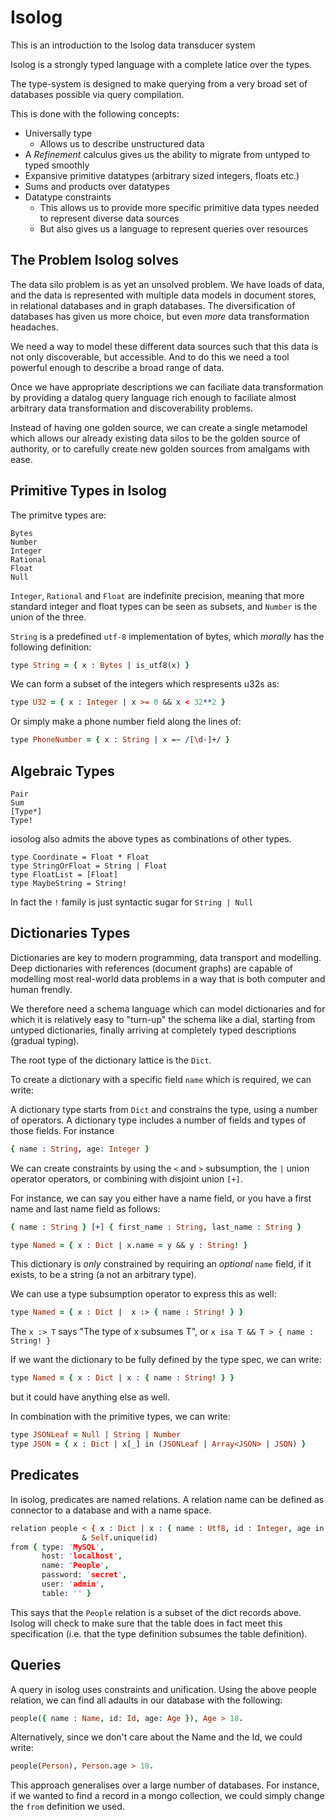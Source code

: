 # Isolog

This is an introduction to the Isolog data transducer system

Isolog is a strongly typed language with a complete latice over the
types.

The type-system is designed to make querying from a very broad set of
databases possible via query compilation.

This is done with the following concepts:

* Universally type
  - Allows us to describe unstructured data
* A *Refinement* calculus gives us the ability to migrate from untyped
  to typed smoothly
* Expansive primitive datatypes (arbitrary sized integers, floats etc.)
* Sums and products over datatypes
* Datatype constraints
  - This allows us to provide more specific primitive data types
    needed to represent diverse data sources
  - But also gives us a language to represent queries over resources

## The Problem Isolog solves

The data silo problem is as yet an unsolved problem. We have loads of
data, and the data is represented with multiple data models in
document stores, in relational databases and in graph databases. The
diversification of databases has given us more choice, but even *more*
data transformation headaches.

We need a way to model these different data sources such that this
data is not only discoverable, but accessible. And to do this we need
a tool powerful enough to describe a broad range of data.

Once we have appropriate descriptions we can faciliate data
transformation by providing a datalog query language rich enough to
faciliate almost arbitrary data transformation and discoverability
problems.

Instead of having one golden source, we can create a single metamodel
which allows our already existing data silos to be the golden source
of authority, or to carefully create new golden sources from amalgams
with ease.

## Primitive Types in Isolog

The primitve types are:

```
Bytes
Number
Integer
Rational
Float
Null
```

`Integer`, `Rational` and `Float` are indefinite precision, meaning
that more standard integer and float types can be seen as subsets, and
`Number` is the union of the three.

`String` is a predefined `utf-8` implementation of bytes, which
*morally* has the following definition:

```prolog
type String = { x : Bytes | is_utf8(x) }
```

We can form a subset of the integers which respresents u32s as:

```prolog
type U32 = { x : Integer | x >= 0 && x < 32**2 }
```

Or simply make a phone number field along the lines of:

```prolog
type PhoneNumber = { x : String | x =~ /[\d-]+/ }
```

## Algebraic Types

```
Pair
Sum
[Type*]
Type!
```

iosolog also admits the above types as combinations of other
types.

```
type Coordinate = Float * Float
type StringOrFloat = String | Float
type FloatList = [Float]
type MaybeString = String!
```

In fact the `!` family is just syntactic sugar for `String | Null`

## Dictionaries Types

Dictionaries are key to modern programming, data transport and
modelling. Deep dictionaries with references (document graphs) are
capable of modelling most real-world data problems in a way that is
both computer and human frendly.

We therefore need a schema language which can model dictionaries and
for which it is relatively easy to "turn-up" the schema like a dial,
starting from untyped dictionaries, finally arriving at completely
typed descriptions (gradual typing).

The root type of the dictionary lattice is the `Dict`.

To create a dictionary with a specific field `name` which is required,
we can write:

A dictionary type starts from `Dict` and constrains the type, using a
number of operators. A dictionary type includes a number of fields and
types of those fields. For instance

```prolog
{ name : String, age: Integer }
```

We can create constraints by using the `<` and `>` subsumption, the
`|` union operator operators, or combining with disjoint union `[+]`.

For instance, we can say you either have a name field, or you have a
first name and last name field as follows:

```prolog
{ name : String } [+] { first_name : String, last_name : String }
```

```prolog
type Named = { x : Dict | x.name = y && y : String! }
```

This dictionary is *only* constrained by requiring an *optional*
`name` field, if it exists, to be a string (a not an arbitrary
type).

We can use a type subsumption operator to express this as well:

```prolog
type Named = { x : Dict |  x :> { name : String! } }
```

The `x :> T` says "The type of x subsumes T", or `x isa T && T > { name : String! }`

If we want the dictionary to be fully defined by the type spec, we can write:

```prolog
type Named = { x : Dict | x : { name : String! } }
```


but it could have anything else as well.

In combination with the primitive types, we can write:

```prolog
type JSONLeaf = Null | String | Number
type JSON = { x : Dict | x[_] in (JSONLeaf | Array<JSON> | JSON) }
```

## Predicates

In isolog, predicates are named relations. A relation name can be
defined as connector to a database and with a name space.

```prolog
relation people < { x : Dict | x : { name : Utf8, id : Integer, age in Integer }}
                & Self.unique(id)
from { type: 'MySQL',
       host: 'localhost',
       name: 'People',
       password: 'secret',
       user: 'admin',
       table: '' }
```

This says that the `People` relation is a subset of the dict records
above. Isolog will check to make sure that the table does in fact meet
this specification (i.e. that the type definition subsumes the table
definition).

## Queries

A query in isolog uses constraints and unification. Using the above
people relation, we can find all adaults in our database with the following:

```prolog
people({ name : Name, id: Id, age: Age }), Age > 18.
```

Alternatively, since we don't care about the Name and the Id, we could write:

```prolog
people(Person), Person.age > 18.
```

This approach generalises over a large number of databases. For
instance, if we wanted to find a record in a mongo collection, we
could simply change the `from` definition we used.
